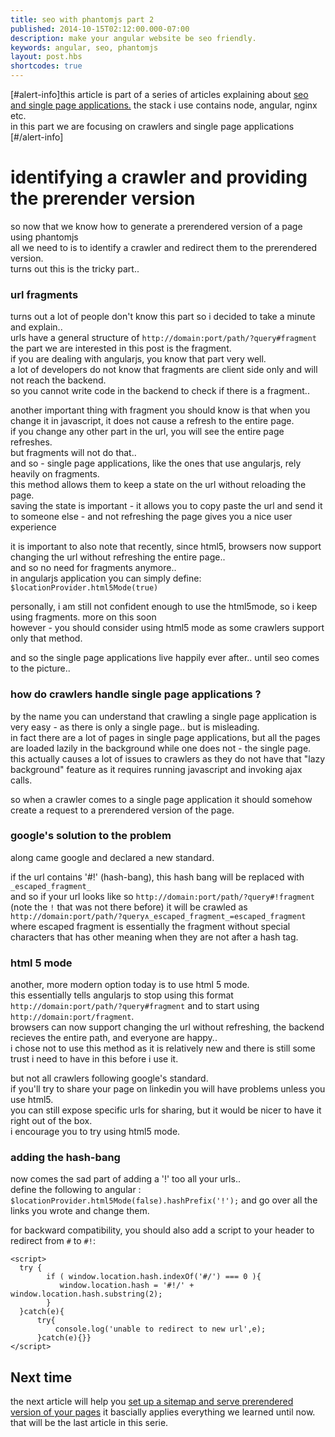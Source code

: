 ```yaml
---
title: seo with phantomjs part 2
published: 2014-10-15T02:12:00.000-07:00
description: make your angular website be seo friendly.
keywords: angular, seo, phantomjs
layout: post.hbs
shortcodes: true
---
```




[#alert-info]this article is part of a series of articles explaining about [seo and single page applications.](/2014/10/seo-with-phantomjs.html)
the stack i use contains node, angular, nginx etc.  
in this part we are focusing on crawlers and single page applications  
[#/alert-info]

# identifying a crawler and providing the prerender version

so now that we know how to generate a prerendered version of a page using phantomjs  
all we need to is to identify a crawler and redirect them to the prerendered version.  
turns out this is the tricky part..  

### url fragments

turns out a lot of people don't know this part so i decided to take a minute and explain..  
urls have a general structure of `http://domain:port/path/?query#fragment`  
the part we are interested in this post is the fragment.  
if you are dealing with angularjs, you know that part very well.  
a lot of developers do not know that fragments are client side only and will not reach the backend.  
so you cannot write code in the backend to check if there is a fragment..  

another important thing with fragment you should know is that when you change it in javascript, it does not cause a refresh to the entire page.  
if you change any other part in the url, you will see the entire page refreshes.  
but fragments will not do that..  
and so - single page applications, like the ones that use angularjs, rely heavily on fragments.  
this method allows them to keep a state on the url without reloading the page.  
saving the state is important - it allows you to copy paste the url and send it to someone else - and not refreshing the page gives you a nice user experience  

it is important to also note that recently, since html5, browsers now support changing the url without refreshing the entire page..  
and so no need for fragments anymore..  
in angularjs application you can simply define: `$locationProvider.html5Mode(true)`

personally, i am still not confident enough to use the html5mode, so i keep using fragments. more on this soon  
however - you should consider using html5 mode as some crawlers support only that method.

and so the single page applications live happily ever after.. until seo comes to the picture..  

### how do crawlers handle single page applications ?

by the name you can understand that crawling a single page application is very easy - as there is only a single page.. but is misleading.  
in fact there are a lot of pages in single page applications, but all the pages are loaded lazily in the background while one does not - the single page.  
this actually causes a lot of issues to crawlers as they do not have that "lazy background" feature as it requires running javascript and invoking ajax calls.  

so when a crawler comes to a single page application it should somehow create a request to a prerendered version of the page.  

### google's solution to the problem

along came google and declared a new standard.

if the url contains '#!' (hash-bang), this hash bang will be replaced with `_escaped_fragment_`  
and so if your url looks like so `http://domain:port/path/?query#!fragment` (note the `!` that was not there before) it will be crawled as  
`http://domain:port/path/?query∧_escaped_fragment_=escaped_fragment` where escaped fragment is essentially the fragment without special characters that has other meaning when they are not after a hash tag.  

### html 5 mode

another, more modern option today is to use html 5 mode.  
this essentially tells angularjs to stop using this format `http://domain:port/path/?query#fragment` and to start using `http://domain:port/fragment`.  
browsers can now support changing the url without refreshing, the backend recieves the entire path, and everyone are happy..  
i chose not to use this method as it is relatively new and there is still some trust i need to have in this before i use it.  

but not all crawlers following google's standard.  
if you'll try to share your page on linkedin you will have problems unless you use html5.  
you can still expose specific urls for sharing, but it would be nicer to have it right out of the box.  
i encourage you to try using html5 mode.  

### adding the hash-bang

now comes the sad part of adding a '!' too all your urls..  
define the following to angular : `$locationProvider.html5Mode(false).hashPrefix('!');` and go over all the links you wrote and change them.

for backward compatibility, you should also add a script to your header to redirect from `#` to `#!`:

```
<script>
  try {
        if ( window.location.hash.indexOf('#/') === 0 ){
           window.location.hash = '#!/' + window.location.hash.substring(2);
        }
  }catch(e){
      try{
          console.log('unable to redirect to new url',e);
      }catch(e){}}
</script>
```

## Next time

the next article will help you [set up a sitemap and serve prerendered version of your pages](/2014/10/seo-with-phantomjs-part-3.html)
it bascially applies everything we learned until now.  
that will be the last article in this serie.

</div>